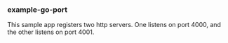 ### example-go-port

This sample app registers two http servers. One listens on port 4000, and the
other listens on port 4001.
